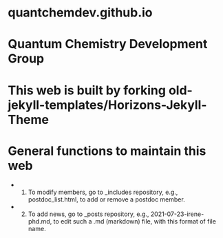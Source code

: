 # quantchemdev.github.io
# Quantum Chemistry Development Group
# This web is built by forking old-jekyll-templates/Horizons-Jekyll-Theme
# General functions to maintain this web
* 1) To modify members, go to _includes repository, e.g., postdoc_list.html, to add or remove a postdoc member.
* 2) To add news, go to _posts repository, e.g., 2021-07-23-irene-phd.md, to edit such a .md (markdown) file, with this format of file name.

